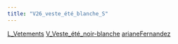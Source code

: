 ```yaml
---
title: "V26_veste_été_blanche_S"
---
```


[L_Vetements](notes/equipements/L_Vetements.md) [V_Veste_été_noir-blanche](notes/equipements/vetements/V_Veste_été_noir-blanche.md) [arianeFernandez](notes/utilisateurs/beneficiaires/arianeFernandez.md)